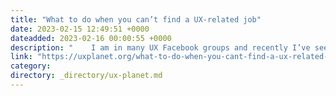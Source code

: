 ```yaml
---
title: "What to do when you can’t find a UX-related job"
date: 2023-02-15 12:49:51 +0000
dateadded: 2023-02-16 00:00:55 +0000
description: "    I am in many UX Facebook groups and recently I’ve seen more and more people posting their frustration about can’t find a UX-related job…  Continue reading on UX Planet »  "
link: "https://uxplanet.org/what-to-do-when-you-cant-find-a-ux-related-job-66c263bf1b77?source=rss----819cc2aaeee0---4"
category:
directory: _directory/ux-planet.md
---
```

